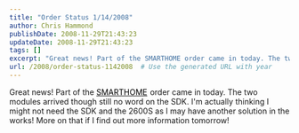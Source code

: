 ```yaml
---
title: "Order Status 1/14/2008"
author: Chris Hammond
publishDate: 2008-11-29T21:43:23
updateDate: 2008-11-29T21:43:23
tags: []
excerpt: "Great news! Part of the SMARTHOME order came in today. The two modules arrived though still no word on the SDK. I'm actually thinking I might not need the SDK and the 2600S as I may have another solution in the works! More on that if I find out more information tomorrow!"
url: /2008/order-status-1142008  # Use the generated URL with year
---
```

<p>Great news! Part of the <a href="https://click.linksynergy.com/fs-bin/click?id=5s9KOchWgxI&amp;offerid=128527.10000181&amp;type=3&amp;subid=0" target="_blank"><font color="#000000">SMARTHOME</font></a><img height="1" alt="" src="https://ad.linksynergy.com/fs-bin/show?id=5s9KOchWgxI&amp;bids=128527.10000181&amp;type=3&amp;subid=0" width="1" border="0" /> order came in today. The two modules arrived though still no word on the SDK. I'm actually thinking I might not need the SDK and the 2600S as I may have another solution in the works! More on that if I find out more information tomorrow!</p>
